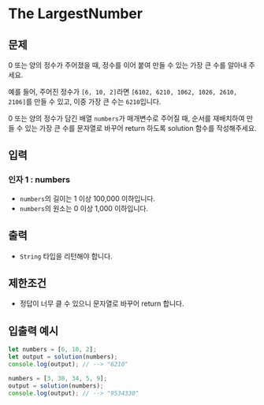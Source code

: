 # The LargestNumber

## 문제

0 또는 양의 정수가 주어졌을 때, 정수를 이어 붙여 만들 수 있는 가장 큰 수를 알아내 주세요.

예를 들어, 주어진 정수가 `[6, 10, 2]`라면 `[6102, 6210, 1062, 1026, 2610, 2106]`를 만들 수 있고, 이중 가장 큰 수는 `6210`입니다.

0 또는 양의 정수가 담긴 배열 `numbers`가 매개변수로 주어질 때, 순서를 재배치하여 만들 수 있는 가장 큰 수를 문자열로 바꾸어 return 하도록 solution 함수를 작성해주세요.

## 입력

### 인자 1 : numbers

- `numbers`의 길이는 1 이상 100,000 이하입니다.
- `numbers`의 원소는 0 이상 1,000 이하입니다.

## 출력

- `String` 타입을 리턴해야 합니다.

## 제한조건

- 정답이 너무 클 수 있으니 문자열로 바꾸어 return 합니다.

## 입출력 예시

```javascript
let numbers = [6, 10, 2];
let output = solution(numbers);
console.log(output); // --> "6210"

numbers = [3, 30, 34, 5, 9];
output = solution(numbers);
console.log(output); // --> "9534330"
```
